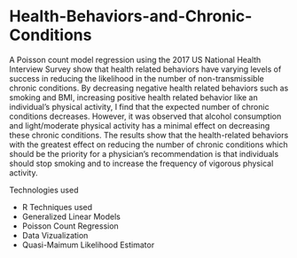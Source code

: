 # Health-Behaviors-and-Chronic-Conditions

A Poisson count model regression using the 2017 US National Health Interview Survey show that health related behaviors have varying levels of success in reducing the likelihood in the number of non-transmissible chronic conditions. By decreasing negative health related behaviors such as smoking and BMI, increasing positive health related behavior like an individual’s physical activity, I find that the expected number of chronic conditions decreases. However, it was observed that alcohol consumption and light/moderate physical activity has a minimal effect on decreasing these chronic conditions. The results show that the health-related behaviors with the greatest effect on reducing the number of chronic conditions which should be the priority for a physician’s recommendation is that individuals should stop smoking and to increase the frequency of vigorous physical activity.

Technologies used 
  - R
Techniques used
  - Generalized Linear Models
  - Poisson Count Regression
  - Data Vizualization
  - Quasi-Maimum Likelihood Estimator

